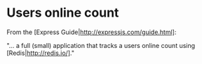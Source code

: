 # Users online count

From the [Express Guide|http://expressjs.com/guide.html]:

"… a full (small) application that tracks a users online count using [Redis|http://redis.io/]."

